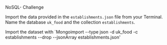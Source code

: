 NoSQL- Challenge


Import the data provided in the `establishments.json` file from your Terminal. Name the database `uk_food` and the collection `establishments`.


Import the dataset with `Mongoimport --type json -d uk_food -c establishments --drop --jsonArray establishments.json'
